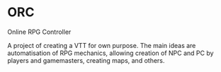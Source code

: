 # ORC
Online RPG Controller

A project of creating a VTT for own purpose. The main ideas are automatisation of RPG mechanics, allowing creation of NPC and PC by players and gamemasters, creating maps, and others.


